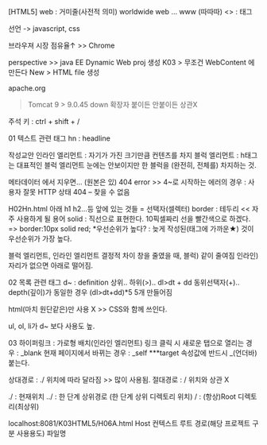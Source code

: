 [HTML5]
web : 거미줄(사전적 의미)
worldwide web ... www (따따따)
<> : 태그

<head> 
선언      -> javascript, css
</head>

브라우져 시장 점유율↑ >> Chrome

perspective >> java EE
Dynamic Web proj 생성
K03 > 무조건 WebContent 에 만든다
New > HTML file 생성

apache.org
> Tomcat 9 > 9.0.45 down
확장자 붙이든 안붙이든 상관X

주석 키 : ctrl + shift + /


01 텍스트 관련 태그
hn : headline

작성교안
인라인 엘리먼트 : 자기가 가진 크기만큼 컨텐츠를 차지
블럭 엘리먼트 : h태그는 대표적인 블럭 엘리먼트
	눈에는 안보이지만 한 블럭을 (완전히, 전체를) 차지하는 것.

메타데이터 에서 지우면... (원본은 있)
404 error >> 4~로 시작하는 에러의 경우 : 사용자 잘못
HTTP 상태 404 – 찾을 수 없음

H02Hn.html
<sytle> 아래 h1 h2...등 앞에 있는 것들 = 선택자(셀렉터)
border : 테두리 << 자주 사용하게 될 용어
solid : 직선으로 표현한다.
10픽셀짜리 선을 빨간색으로 하겠다. => border:10px solid red;
*우선순위가 높다?
: 늦게 작성된(태그에 가까운★) 것이 우선순위가 가장 높다.

블럭 엘리먼트, 인라인 엘리먼트 결정적 차이
창을 줄였을 때,
블럭) 같이 줄여짐
인라인) 자리가 없으면 아래로 떨어짐.


02 목록 관련 태그
d~ : definition
상위.. 하위(>)..
dl>dt + dd 	동위선택자(+).. depth(깊이)가 동일한 경우
(dl>dt+dd)*5 	5개 만들어짐


html(마치 원단같은)만 사용 X >> CSS와 함께 쓰인다.

ul, ol, li가 d~ 보다 사용도 높.



03 하이퍼링크
<a> : 가로형 배치(인라인 엘리먼트)
링크 클릭 시 새로운 탭으로 열리는 경우 : _blank
  	     현재 페이지에서 바뀌는 경우 : _self
***target 속성값에 반드시 _(언더바) 붙는다.

상대경로 : ./ 위치에 따라 달라짐    >> 많이 사용됨.
절대경로 : / 위치와 상관 X

./ : 현재위치
../ : 한 단계 상위경로 (한 단계 상위 디렉토리 위치)
/ : (항상)Root 디렉토리(최상위)

localhost:8081/K03HTML5/H06A.html
Host
컨텍스트 루트 경로(해당 프로젝트 구분 사용용도)
파일명
